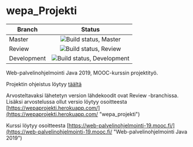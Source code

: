 # wepa_Projekti  

| Branch        | Status        |
| ------------- |:-------------:|
| Master      | ![Build status, Master](https://travis-ci.org/PhanaThor/wepa_Projekti.svg?branch=master "Build status, Master") |
| Review      | ![Build status, Review](https://travis-ci.org/PhanaThor/wepa_Projekti.svg?branch=review "Build status, Review") |
| Development      | ![Build status, Development](https://travis-ci.org/PhanaThor/wepa_Projekti.svg?branch=development "Build status, Development") |


Web-palvelinohjelmointi Java 2019, MOOC-kurssin projektityö.

Projektin ohjeistus löytyy [täältä](instructions.md)

Arvosteltavaksi lähetetyn version lähdekoodit ovat Review -branchissa. Lisäksi arvostelussa ollut versio löytyy osoitteesta [https://wepaprojekti.herokuapp.com/](https://wepaprojekti.herokuapp.com/ "wepa_projekti")

Kurssi löytyy osoitteesta [https://web-palvelinohjelmointi-19.mooc.fi/](https://web-palvelinohjelmointi-19.mooc.fi/ "Web-palvelinohjelmointi Java 2019")
